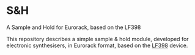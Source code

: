 # S&H
A Sample and Hold for Eurorack, based on the LF398

This repository describes a simple sample & hold module, developed for electronic synthesisers, in Eurorack format, based on the
[LF398](https://www.ti.com/lit/gpn/lf398-n) device. 
